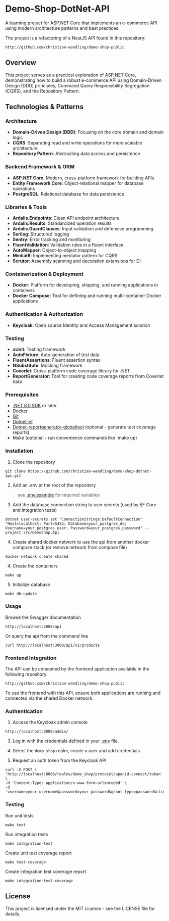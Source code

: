 # Demo-Shop-DotNet-API

A learning project for ASP.NET Core that implements an e-commerce API using modern architecture patterns and best practices.

The project is a refactoring of a NestJS API found in this repository:

```
http://github.com/christian-wandling/demo-shop-public
```



## Overview

This project serves as a practical exploration of ASP.NET Core, demonstrating how to build a robust e-commerce API using Domain-Driven Design (DDD) principles, Command Query Responsibility Segregation (CQRS), and the Repository Pattern.

## Technologies & Patterns

### Architecture
- **Domain-Driven Design (DDD)**: Focusing on the core domain and domain logic
- **CQRS**: Separating read and write operations for more scalable architecture
- **Repository Pattern**: Abstracting data access and persistence

### Backend Framework & ORM
- **ASP.NET Core**: Modern, cross-platform framework for building APIs
- **Entity Framework Core**: Object-relational mapper for database operations
- **PostgreSQL**: Relational database for data persistence

### Libraries & Tools
- **Ardalis.Endpoints**: Clean API endpoint architecture
- **Ardalis.Results**: Standardized operation results
- **Ardalis.GuardClauses**: Input validation and defensive programming
- **Serilog**: Structured logging
- **Sentry**: Error tracking and monitoring
- **FluentValidation**: Validation rules in a fluent interface
- **AutoMapper**: Object-to-object mapping
- **MediatR**: Implementing mediator pattern for CQRS
- **Scrutor**: Assembly scanning and decoration extensions for DI

### Containerization & Deployment

- **Docker**: Platform for developing, shipping, and running applications in containers
- **Docker Compose**: Tool for defining and running multi-container Docker applications

### Authentication & Authorization

- **Keycloak**: Open source Identity and Access Management solution

### Testing
- **xUnit**: Testing framework
- **AutoFixture**: Auto-generation of test data
- **FluentAssertions**: Fluent assertion syntax
- **NSubstitute**: Mocking framework
- **Coverlet**: Cross-platform code coverage library for .NET
- **ReportGenerator**: Tool for creating code coverage reports from Coverlet data

### Prerequisites
- [.NET 8.0 SDK](https://dotnet.microsoft.com/en-us/download/dotnet/8.0) or later
- [Docker](https://www.docker.com/)
- [Git](https://git-scm.com/downloads)
- [Dotnet-ef](https://www.nuget.org/packages/dotnet-ef)
- [Dotnet-reportgenerator-globaltool](https://www.nuget.org/packages/dotnet-reportgenerator-globaltool) (optional - generate test coverage reports)
- Make (optional - run convenience commands like `make up)

### Installation
1. Clone the repository
```
git clone https://github.com/christian-wandling/demo-shop-dotnet-api.git
```

2. Add an .env at the root of the repository
> see [.env.example](.env.example) for required variables


3. Add the database connection string to user secrets (used by EF Core and integration tests)
```
dotnet user-secrets set "ConnectionStrings:DefaultConnection" "Host=localhost; Port=5432; Database=your_postgres_db; Username=your_postgres_user; Password=your_postgres_password" --project src/DemoShop.Api
```

4. Create shared docker network to use the api from another docker compose stack (or remove network from compose file)
```
docker network create shared
```

4. Create the containers
```
make up
```

5. Initialize database
```
make db-update
```

### Usage

Browse the Swagger documentation
```
http://localhost:3000/api
```

Or query the api from the command line 
```
curl http://localhost:3000/api/v1/products
```

### Frontend Integration

The API can be consumed by the frontend application available in the following repository:
```
http://github.com/christian-wandling/demo-shop-public
```

To use the frontend with this API, ensure both applications are running and connected via the shared Docker network.

### Authentication

1. Access the Keycloak admin console
```
http://localhost:8080/admin/
```

3. Log in with the credentials defined in your [.env](.env) file.

4. Select the `demo_shop` realm, create a user and add credentials

5. Request an auth token from the Keycloak API
```
curl -X POST \
'http://localhost:8080/realms/demo_shop/protocol/openid-connect/token' \
-H 'Content-Type: application/x-www-form-urlencoded' \
-d 'username=your_username&password=your_password&grant_type=password&client_id=demo_shop_ui'
```

### Testing

Run unit tests
```
make test
```

Run integration tests
```
make integration-test
```

Create unit test coverage report
```
make test-coverage
```

Create integration test coverage report
```
make integration-test-coverage
```

## License

This project is licensed under the MIT License - see the LICENSE file for details.



